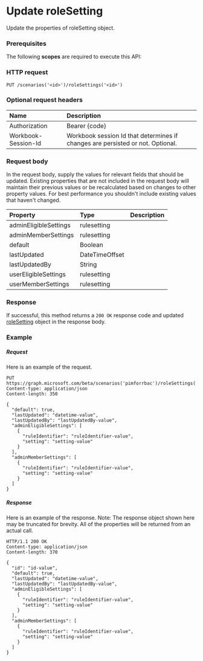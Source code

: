 # Update roleSetting
Update the properties of roleSetting object.
### Prerequisites
The following **scopes** are required to execute this API: 
### HTTP request
<!-- { "blockType": "ignored" } -->
```http
PUT /scenarios('<id>')/roleSettings('<id>')
```
### Optional request headers
| Name       | Description|
|:-----------|:-----------|
| Authorization  | Bearer {code}|
| Workbook-Session-Id  | Workbook session Id that determines if changes are persisted or not. Optional.|

### Request body
In the request body, supply the values for relevant fields that should be updated. Existing properties that are not included in the request body will maintain their previous values or be recalculated based on changes to other property values. For best performance you shouldn't include existing values that haven't changed.

| Property	   | Type	|Description|
|:---------------|:--------|:----------|
|adminEligibleSettings|rulesetting||
|adminMemberSettings|rulesetting||
|default|Boolean||
|lastUpdated|DateTimeOffset||
|lastUpdatedBy|String||
|userEligibleSettings|rulesetting||
|userMemberSettings|rulesetting||

### Response
If successful, this method returns a `200 OK` response code and updated [roleSetting](../resources/roleSetting.md) object in the response body.
### Example
##### Request
Here is an example of the request.
<!-- {
  "blockType": "request",
  "name": "update_policy"
}-->
```http
PUT https://graph.microsoft.com/beta/scenarios('pimforrbac')/roleSettings('<id>')
Content-type: application/json
Content-length: 350

{
  "default": true,
  "lastUpdated": "datetime-value",
  "lastUpdatedBy": "lastUpdatedBy-value",
  "adminEligibleSettings": [
    {
      "ruleIdentifier": "ruleIdentifier-value",
      "setting": "setting-value"
    }
  ],
  "adminMemberSettings": [
    {
      "ruleIdentifier": "ruleIdentifier-value",
      "setting": "setting-value"
    }
  ]
}
```
##### Response
Here is an example of the response. Note: The response object shown here may be truncated for brevity. All of the properties will be returned from an actual call.
<!-- {
  "blockType": "response",
  "truncated": true,
  "@odata.type": "microsoft.graph.policy"
} -->
```http
HTTP/1.1 200 OK
Content-type: application/json
Content-length: 370

{
  "id": "id-value",
  "default": true,
  "lastUpdated": "datetime-value",
  "lastUpdatedBy": "lastUpdatedBy-value",
  "adminEligibleSettings": [
    {
      "ruleIdentifier": "ruleIdentifier-value",
      "setting": "setting-value"
    }
  ],
  "adminMemberSettings": [
    {
      "ruleIdentifier": "ruleIdentifier-value",
      "setting": "setting-value"
    }
  ]
}
```

<!-- uuid: 8fcb5dbc-d5aa-4681-8e31-b001d5168d79
2015-10-25 14:57:30 UTC -->
<!-- {
  "type": "#page.annotation",
  "description": "Update policy",
  "keywords": "",
  "section": "documentation",
  "tocPath": ""
}-->